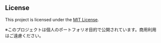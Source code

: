 ## License

This project is licensed under the [MIT License](./LICENSE).

※このプロジェクトは個人のポートフォリオ目的で公開されています。商用利用はご遠慮ください。
